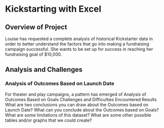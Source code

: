 # Kickstarting with Excel
## Overview of Project
Louise has requested a complete analysis of historical Kickstarter data in order to better understand the factors that go into making a fundraising campaign successful. She wants to be set up for success in reaching her fundraising goal of $10,000.
## Analysis and Challenges
### Analysis of Outcomes Based on Launch Date
For theater and play campaigns, a pattern has emerged of 
Analysis of Outcomes Based on Goals
Challenges and Difficulties Encountered
Results
What are two conclusions you can draw about the Outcomes based on Launch Date?
What can you conclude about the Outcomes based on Goals?
What are some limitations of this dataset?
What are some other possible tables and/or graphs that we could create?

